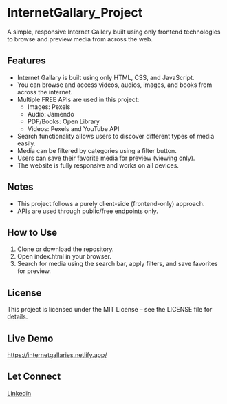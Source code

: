 # InternetGallary_Project

A simple, responsive Internet Gallery built using only frontend technologies to browse and preview media from across the web.

## Features

- Internet Gallary is built using only HTML, CSS, and JavaScript.
- You can browse and access videos, audios, images, and books from across the internet.
- Multiple FREE APIs are used in this project:
  - Images: Pexels
  - Audio: Jamendo
  - PDF/Books: Open Library
  - Videos: Pexels and YouTube API
- Search functionality allows users to discover different types of media easily.
- Media can be filtered by categories using a filter button.
- Users can save their favorite media for preview (viewing only).
- The website is fully responsive and works on all devices.

## Notes

- This project follows a purely client-side (frontend-only) approach.
- APIs are used through public/free endpoints only.

## How to Use

1. Clone or download the repository.
2. Open index.html in your browser.
3. Search for media using the search bar, apply filters, and save favorites for preview.

## License

This project is licensed under the MIT License – see the LICENSE file for details.

## Live Demo

https://internetgallaries.netlify.app/

## Let Connect

[Linkedin](www.linkedin.com/in/omkar3101)

